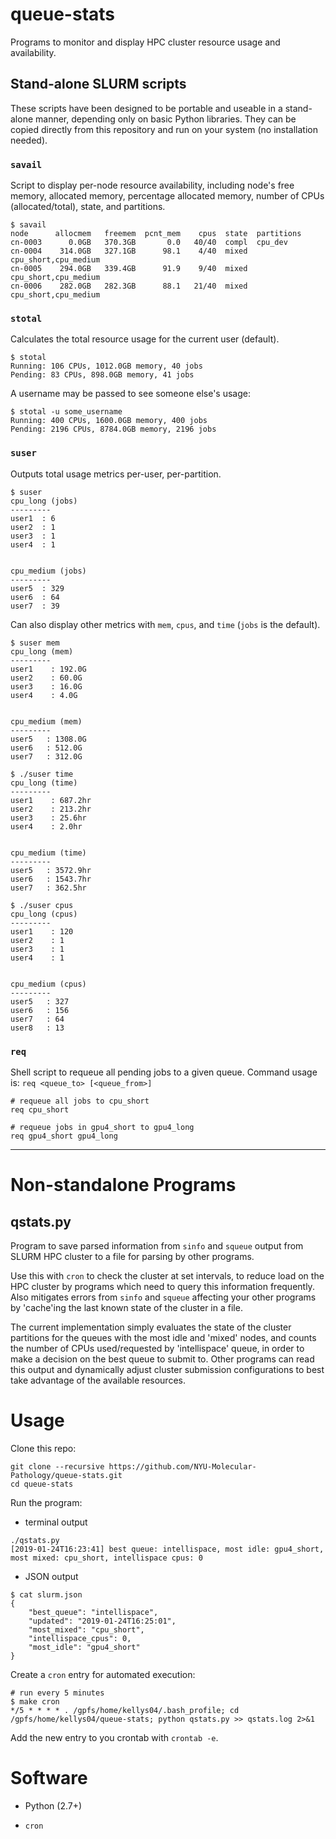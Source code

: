 # queue-stats

Programs to monitor and display HPC cluster resource usage and availability.

## Stand-alone SLURM scripts

These scripts have been designed to be portable and useable in a stand-alone manner, depending only on basic Python libraries. They can be copied directly from this repository and run on your system (no installation needed).

### `savail`

Script to display per-node resource availability, including node's free memory, allocated memory, percentage allocated memory, number of CPUs (allocated/total), state, and partitions.


```
$ savail
node      allocmem   freemem  pcnt_mem    cpus  state  partitions
cn-0003      0.0GB   370.3GB       0.0   40/40  compl  cpu_dev
cn-0004    314.0GB   327.1GB      98.1    4/40  mixed  cpu_short,cpu_medium
cn-0005    294.0GB   339.4GB      91.9    9/40  mixed  cpu_short,cpu_medium
cn-0006    282.0GB   282.3GB      88.1   21/40  mixed  cpu_short,cpu_medium
```


### `stotal`

Calculates the total resource usage for the current user (default).

```
$ stotal
Running: 106 CPUs, 1012.0GB memory, 40 jobs
Pending: 83 CPUs, 898.0GB memory, 41 jobs
```

A username may be passed to see someone else's usage:

```
$ stotal -u some_username
Running: 400 CPUs, 1600.0GB memory, 400 jobs
Pending: 2196 CPUs, 8784.0GB memory, 2196 jobs
```

### `suser`

Outputs total usage metrics per-user, per-partition. 

```
$ suser
cpu_long (jobs)
---------
user1  : 6
user2  : 1
user3  : 1
user4  : 1


cpu_medium (jobs)
---------
user5  : 329
user6  : 64
user7  : 39

```

Can also display other metrics with `mem`, `cpus`, and `time` (`jobs` is the default).

```
$ suser mem
cpu_long (mem)
---------
user1    : 192.0G
user2    : 60.0G
user3    : 16.0G
user4    : 4.0G


cpu_medium (mem)
---------
user5   : 1308.0G
user6   : 512.0G
user7   : 312.0G
```

```
$ ./suser time
cpu_long (time)
---------
user1    : 687.2hr
user2    : 213.2hr
user3    : 25.6hr
user4    : 2.0hr


cpu_medium (time)
---------
user5   : 3572.9hr
user6   : 1543.7hr
user7   : 362.5hr
```

```
$ ./suser cpus
cpu_long (cpus)
---------
user1    : 120
user2    : 1
user3    : 1
user4    : 1


cpu_medium (cpus)
---------
user5   : 327
user6   : 156
user7   : 64
user8   : 13
```


### `req`

Shell script to requeue all pending jobs to a given queue. Command usage is: `req <queue_to> [<queue_from>]`

```
# requeue all jobs to cpu_short
req cpu_short

# requeue jobs in gpu4_short to gpu4_long
req gpu4_short gpu4_long
```

----

# Non-standalone Programs

## qstats.py

Program to save parsed information from `sinfo` and `squeue` output from SLURM HPC cluster to a file for parsing by other programs.

Use this with `cron` to check the cluster at set intervals, to reduce load on the HPC cluster by programs which need to query this information frequently. Also mitigates errors from `sinfo` and `squeue` affecting your other programs by 'cache'ing the last known state of the cluster in a file.

The current implementation simply evaluates the state of the cluster partitions for the queues with the most idle and 'mixed' nodes, and counts the number of CPUs used/requested by 'intellispace' queue, in order to make a decision on the best queue to submit to. Other programs can read this output and dynamically adjust cluster submission configurations to best take advantage of the available resources.

# Usage

Clone this repo:

```
git clone --recursive https://github.com/NYU-Molecular-Pathology/queue-stats.git
cd queue-stats
```

Run the program:

- terminal output

```
./qstats.py
[2019-01-24T16:23:41] best queue: intellispace, most idle: gpu4_short, most mixed: cpu_short, intellispace cpus: 0
```

- JSON output

```
$ cat slurm.json
{
    "best_queue": "intellispace",
    "updated": "2019-01-24T16:25:01",
    "most_mixed": "cpu_short",
    "intellispace_cpus": 0,
    "most_idle": "gpu4_short"
}
```

Create a `cron` entry for automated execution:

```
# run every 5 minutes
$ make cron
*/5 * * * * . /gpfs/home/kellys04/.bash_profile; cd /gpfs/home/kellys04/queue-stats; python qstats.py >> qstats.log 2>&1
```

Add the new entry to you crontab with `crontab -e`.


# Software

- Python (2.7+)

- `cron`
